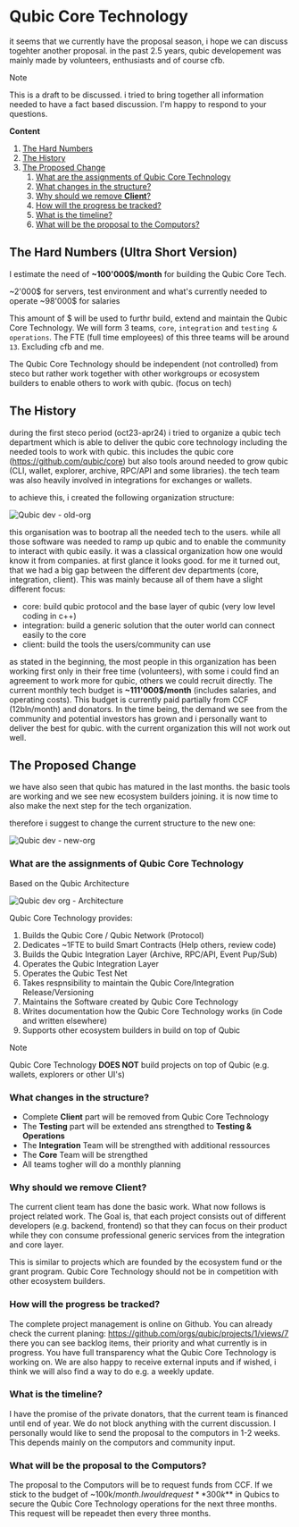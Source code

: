 # Qubic Core Technology

it seems that we currently have the proposal season, i hope we can discuss togehter another proposal.
in the past 2.5 years, qubic developement was mainly made by volunteers, enthusiasts and of course cfb.

> [!Note]
> This is a draft to be discussed. i tried to bring together all information needed to have a fact based discussion.
> I'm happy to respond to your questions.

**Content**
1. [The Hard Numbers](#the-hard-numbers-ultra-short-version)
2. [The History](#the-history)
3. [The Proposed Change](#the-proposed-change)
   1. [What are the assignments of Qubic Core Technology](#what-are-the-assignments-of-qubic-core-technology)
   2. [What changes in the structure?](#what-changes-in-the-structure)
   3. [Why should we remove **Client**?](#why-should-we-remove-client)
   4. [How will the progress be tracked?](#how-will-the-progress-be-tracked)
   5. [What is the timeline?](#what-is-the-timeline)
   6. [What will be the proposal to the Computors?](#what-will-be-the-proposal-to-the-computors)

## The Hard Numbers (Ultra Short Version)
I estimate the need of **~100'000$/month** for building the Qubic Core Tech.

~2'000$ for servers, test environment and what's currently needed to operate
~98'000$ for salaries

This amount of $ will be used to furthr build, extend and maintain the Qubic Core Technology. We will form 3 teams, `core`, `integration` and `testing & operations`.
The FTE (full time employees) of this three teams will be around `13`. Excluding cfb and me.

The Qubic Core Technology should be independent (not controlled) from steco but rather work together with other workgroups or ecosystem builders to enable others to work with qubic. (focus on tech)

## The History
during the first steco period (oct23-apr24) i tried to organize a qubic tech department which is able to deliver the qubic core technology including the needed tools to work with qubic.
this includes the qubic core (https://github.com/qubic/core) but also tools around needed to grow qubic (CLI, wallet, explorer, archive, RPC/API and some libraries). the tech team was also heavily involved in integrations for exchanges or wallets.

to achieve this, i created the following organization structure:

![Qubic dev - old-org](https://github.com/user-attachments/assets/c9950c5d-8a07-4895-9814-827e98585cb7)

this organisation was to bootrap all the needed tech to the users. while all those software was needed to ramp up qubic and to enable the community to interact with qubic easily.
it was a classical organization how one would know it from companies. at first glance it looks good. for me it turned out, that we had a big gap between the different dev departments (core, integration, client). This was mainly because all of them have a slight different focus:

- core: build qubic protocol and the base layer of qubic (very low level coding in c++)
- integration: build a generic solution that the outer world can connect easily to the core
- client: build the tools the users/community can use

as stated in the beginning, the most people in this organization has been working first only in their free time (volunteers), with some i could find an agreement to work more for qubic, others we could recruit directly. The current monthly tech budget is **~111'000$/month** (includes salaries, and operating costs). This budget is currently paid partially from CCF (12bln/month) and donators. In the time being, the demand we see from the community and potential investors has grown and i personally want to deliver the best for qubic. with the current organization this will not work out well.

## The Proposed Change
we have also seen that qubic has matured in the last months. the basic tools are working and we see new ecosystem builders joining. it is now time to also make the next step for the tech organization.

therefore i suggest to change the current structure to the new one:

![Qubic dev - new-org](https://github.com/user-attachments/assets/5d7fa2f7-db35-4cd7-a95a-f046fa5b6cba)

### What are the assignments of Qubic Core Technology
Based on the Qubic Architecture

![Qubic dev org - Architecture](https://github.com/user-attachments/assets/d363dd69-9b2b-40ab-afa7-312078e682aa)

Qubic Core Technology provides:

1. Builds the Qubic Core / Qubic Network (Protocol)
2. Dedicates ~1FTE to build Smart Contracts (Help others, review code)
3. Builds the Qubic Integration Layer (Archive, RPC/API, Event Pup/Sub)
4. Operates the Qubic Integration Layer
5. Operates the Qubic Test Net
6. Takes respnsibility to maintain the Qubic Core/Integration Release/Versioning
7. Maintains the Software created by Qubic Core Technology
8. Writes documentation how the Qubic Core Technology works (in Code and written elsewhere)
9. Supports other ecosystem builders in build on top of Qubic

> [!Note]
Qubic Core Technology **DOES NOT** build projects on top of Qubic (e.g. wallets, explorers or other UI's)

### What changes in the structure?

- Complete **Client** part will be removed from Qubic Core Technology
- The **Testing** part will be extended ans strengthed to **Testing & Operations**
- The **Integration** Team will be strengthed with additional ressources
- The **Core** Team will be strengthed
- All teams togher will do a monthly planning

### Why should we remove **Client**?
The current client team has done the basic work. What now follows is project related work. The Goal is, that each project consists out of different developers (e.g. backend, frontend) so that they can focus on their product while they con consume professional generic services from the integration and core layer.

This is similar to projects which are founded by the ecosystem fund or the grant program. Qubic Core Technology should not be in competition with other ecosystem builders.

### How will the progress be tracked?
The complete project management is online on Github. You can already check the current planing: https://github.com/orgs/qubic/projects/1/views/7 there you can see backlog items, their priority and what currently is in progress. You have full transparency what the Qubic Core Technology is working on. We are also happy to receive external inputs and if wished, i think we will also find a way to do e.g. a weekly update.

### What is the timeline?
I have the promise of the private donators, that the current team is financed until end of year. We do not block anything with the current discussion. I personally would like to send the proposal to the computors in 1-2 weeks. This depends mainly on the computors and community input.

### What will be the proposal to the Computors?
The proposal to the Computors will be to request funds from CCF. If we stick to the budget of ~100k$/month. I would request **300k$** in Qubics to secure the Qubic Core Technology operations for the next three months. This request will be repeadet then every three months.
